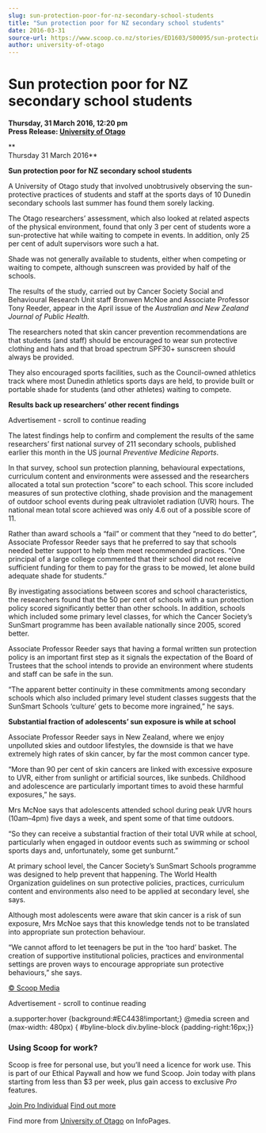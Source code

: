 ```yaml
---
slug: sun-protection-poor-for-nz-secondary-school-students
title: "Sun protection poor for NZ secondary school students"
date: 2016-03-31
source-url: https://www.scoop.co.nz/stories/ED1603/S00095/sun-protection-poor-for-nz-secondary-school-students.htm
author: university-of-otago
---
```

Sun protection poor for NZ secondary school students
====================================================

**Thursday, 31 March 2016, 12:20 pm**  
**Press Release: [University of Otago](https://info.scoop.co.nz/University_of_Otago)**

**  
Thursday 31 March 2016**

**Sun protection poor for NZ secondary school students**

A University of Otago study that involved unobtrusively observing the sun-protective practices of students and staff at the sports days of 10 Dunedin secondary schools last summer has found them sorely lacking.

The Otago researchers’ assessment, which also looked at related aspects of the physical environment, found that only 3 per cent of students wore a sun-protective hat while waiting to compete in events. In addition, only 25 per cent of adult supervisors wore such a hat.

Shade was not generally available to students, either when competing or waiting to compete, although sunscreen was provided by half of the schools.

The results of the study, carried out by Cancer Society Social and Behavioural Research Unit staff Bronwen McNoe and Associate Professor Tony Reeder, appear in the April issue of the _Australian and New Zealand Journal of Public Health._

The researchers noted that skin cancer prevention recommendations are that students (and staff) should be encouraged to wear sun protective clothing and hats and that broad spectrum SPF30+ sunscreen should always be provided.

They also encouraged sports facilities, such as the Council-owned athletics track where most Dunedin athletics sports days are held, to provide built or portable shade for students (and other athletes) waiting to compete.

**Results back up researchers’ other recent findings**

Advertisement - scroll to continue reading





The latest findings help to confirm and complement the results of the same researchers’ first national survey of 211 secondary schools, published earlier this month in the US journal _Preventive Medicine Reports_.

In that survey, school sun protection planning, behavioural expectations, curriculum content and environments were assessed and the researchers allocated a total sun protection “score” to each school. This score included measures of sun protective clothing, shade provision and the management of outdoor school events during peak ultraviolet radiation (UVR) hours. The national mean total score achieved was only 4.6 out of a possible score of 11.

Rather than award schools a “fail” or comment that they “need to do better”, Associate Professor Reeder says that he preferred to say that schools needed better support to help them meet recommended practices. “One principal of a large college commented that their school did not receive sufficient funding for them to pay for the grass to be mowed, let alone build adequate shade for students.”

By investigating associations between scores and school characteristics, the researchers found that the 50 per cent of schools with a sun protection policy scored significantly better than other schools. In addition, schools which included some primary level classes, for which the Cancer Society’s SunSmart programme has been available nationally since 2005, scored better.

Associate Professor Reeder says that having a formal written sun protection policy is an important first step as it signals the expectation of the Board of Trustees that the school intends to provide an environment where students and staff can be safe in the sun.

“The apparent better continuity in these commitments among secondary schools which also included primary level student classes suggests that the SunSmart Schools ‘culture’ gets to become more ingrained,” he says.

**Substantial fraction of adolescents’ sun exposure is while at school**

Associate Professor Reeder says in New Zealand, where we enjoy unpolluted skies and outdoor lifestyles, the downside is that we have extremely high rates of skin cancer, by far the most common cancer type.

“More than 90 per cent of skin cancers are linked with excessive exposure to UVR, either from sunlight or artificial sources, like sunbeds. Childhood and adolescence are particularly important times to avoid these harmful exposures,” he says.

Mrs McNoe says that adolescents attended school during peak UVR hours (10am–4pm) five days a week, and spent some of that time outdoors.

“So they can receive a substantial fraction of their total UVR while at school, particularly when engaged in outdoor events such as swimming or school sports days and, unfortunately, some get sunburnt.”

At primary school level, the Cancer Society’s SunSmart Schools programme was designed to help prevent that happening. The World Health Organization guidelines on sun protective policies, practices, curriculum content and environments also need to be applied at secondary level, she says.

Although most adolescents were aware that skin cancer is a risk of sun exposure, Mrs McNoe says that this knowledge tends not to be translated into appropriate sun protection behaviour.

“We cannot afford to let teenagers be put in the ‘too hard’ basket. The creation of supportive institutional policies, practices and environmental settings are proven ways to encourage appropriate sun protective behaviours,” she says.

  

[© Scoop Media](http://www.scoop.co.nz/about/terms.html)  

Advertisement - scroll to continue reading



a.supporter:hover {background:#EC4438!important;} @media screen and (max-width: 480px) { #byline-block div.byline-block {padding-right:16px;}}

### Using Scoop for work?

Scoop is free for personal use, but you’ll need a licence for work use. This is part of our Ethical Paywall and how we fund Scoop. Join today with plans starting from less than $3 per week, plus gain access to exclusive _Pro_ features.  
  
[Join Pro Individual](https://pro.scoop.co.nz/Individual/?from=ProIn24) [Find out more](https://pro.scoop.co.nz/using-scoop-for-work/?from=ProIn24)

Find more from [University of Otago](https://info.scoop.co.nz/University_of_Otago) on InfoPages.